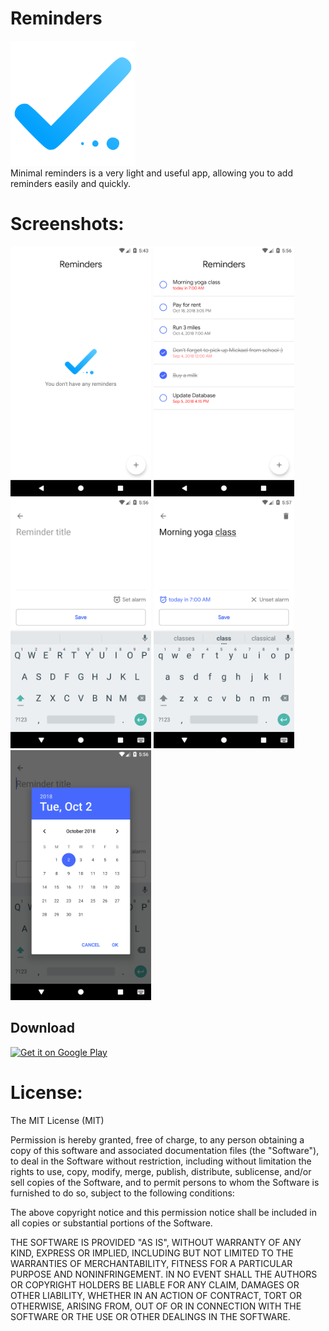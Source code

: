 # Reminders 

<img src="/screenshots/app_icon.png" height="200px"/> <br>
Minimal reminders is a very light and useful app, allowing you to add reminders easily and quickly.


# Screenshots:
<img src="/screenshots/screen1.png" height="400px"/> 
<img src="/screenshots/screen2.png" height="400px"/>
<img src="/screenshots/screen3.png" height="400px"/>
<img src="/screenshots/screen4.png" height="400px"/>
<img src="/screenshots/screen5.png" height="400px"/>

## Download
<a href="https://play.google.com/store/apps/details?id=org.okkio.reminder">
<img alt="Get it on Google Play" src="https://play.google.com/intl/en_us/badges/images/apps/en-play-badge.png" height="50px"/></a>


# License:
The MIT License (MIT)

Permission is hereby granted, free of charge, to any person obtaining a copy
of this software and associated documentation files (the "Software"), to deal
in the Software without restriction, including without limitation the rights
to use, copy, modify, merge, publish, distribute, sublicense, and/or sell
copies of the Software, and to permit persons to whom the Software is
furnished to do so, subject to the following conditions:

The above copyright notice and this permission notice shall be included in all
copies or substantial portions of the Software.

THE SOFTWARE IS PROVIDED "AS IS", WITHOUT WARRANTY OF ANY KIND, EXPRESS OR
IMPLIED, INCLUDING BUT NOT LIMITED TO THE WARRANTIES OF MERCHANTABILITY,
FITNESS FOR A PARTICULAR PURPOSE AND NONINFRINGEMENT. IN NO EVENT SHALL THE
AUTHORS OR COPYRIGHT HOLDERS BE LIABLE FOR ANY CLAIM, DAMAGES OR OTHER
LIABILITY, WHETHER IN AN ACTION OF CONTRACT, TORT OR OTHERWISE, ARISING FROM,
OUT OF OR IN CONNECTION WITH THE SOFTWARE OR THE USE OR OTHER DEALINGS IN THE
SOFTWARE.
